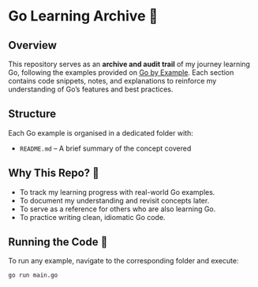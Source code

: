# Go Learning Archive 📜

## Overview

This repository serves as an **archive and audit trail** of my journey learning Go, following the examples provided on [Go by Example](https://gobyexample.com/). Each section contains code snippets, notes, and explanations to reinforce my understanding of Go’s features and best practices.

## Structure

Each Go example is organised in a dedicated folder with:

- `README.md` – A brief summary of the concept covered

<!-- ## Learning Progress 📈

Below is a list of the concepts I have covered so far, with links to my implementations:

1. ✅ [Hello World](examples/01-hello-world/)
2. ✅ [Values](examples/02-values/)
3. ✅ [Variables](examples/03-variables/)
4. ✅ [Constants](examples/04-constants/)
5. ✅ [For Loop](examples/05-for/)
6. ✅ [If/Else](examples/06-if-else/)
7. ✅ [Switch](examples/07-switch/)
8. ✅ [Arrays](examples/08-arrays/)
9. ✅ [Slices](examples/09-slices/)
10. ✅ [Maps](examples/10-maps/)
11. 🔄 [More to come...]

_(The list will be updated as I progress.)_ -->

## Why This Repo? 🤔

- To track my learning progress with real-world Go examples.
- To document my understanding and revisit concepts later.
- To serve as a reference for others who are also learning Go.
- To practice writing clean, idiomatic Go code.

## Running the Code 🏃

To run any example, navigate to the corresponding folder and execute:

```sh
go run main.go
```
